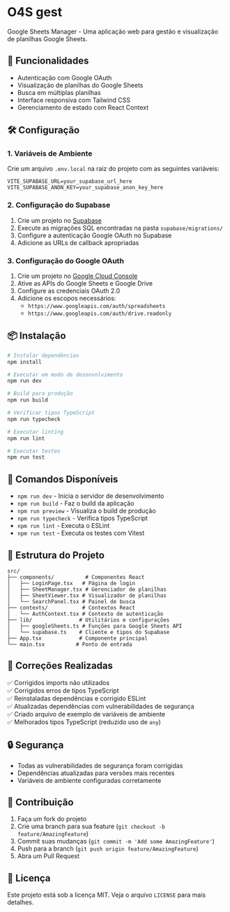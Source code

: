 # O4S gest

Google Sheets Manager - Uma aplicação web para gestão e visualização de planilhas Google Sheets.

## 🚀 Funcionalidades

- Autenticação com Google OAuth
- Visualização de planilhas do Google Sheets
- Busca em múltiplas planilhas
- Interface responsiva com Tailwind CSS
- Gerenciamento de estado com React Context

## 🛠️ Configuração

### 1. Variáveis de Ambiente

Crie um arquivo `.env.local` na raiz do projeto com as seguintes variáveis:

```env
VITE_SUPABASE_URL=your_supabase_url_here
VITE_SUPABASE_ANON_KEY=your_supabase_anon_key_here
```

### 2. Configuração do Supabase

1. Crie um projeto no [Supabase](https://supabase.com)
2. Execute as migrações SQL encontradas na pasta `supabase/migrations/`
3. Configure a autenticação Google OAuth no Supabase
4. Adicione as URLs de callback apropriadas

### 3. Configuração do Google OAuth

1. Crie um projeto no [Google Cloud Console](https://console.cloud.google.com)
2. Ative as APIs do Google Sheets e Google Drive
3. Configure as credenciais OAuth 2.0
4. Adicione os escopos necessários:
   - `https://www.googleapis.com/auth/spreadsheets`
   - `https://www.googleapis.com/auth/drive.readonly`

## 📦 Instalação

```bash
# Instalar dependências
npm install

# Executar em modo de desenvolvimento
npm run dev

# Build para produção
npm run build

# Verificar tipos TypeScript
npm run typecheck

# Executar linting
npm run lint

# Executar testes
npm run test
```

## 🔧 Comandos Disponíveis

- `npm run dev` - Inicia o servidor de desenvolvimento
- `npm run build` - Faz o build da aplicação
- `npm run preview` - Visualiza o build de produção
- `npm run typecheck` - Verifica tipos TypeScript
- `npm run lint` - Executa o ESLint
- `npm run test` - Executa os testes com Vitest

## 📁 Estrutura do Projeto

```
src/
├── components/          # Componentes React
│   ├── LoginPage.tsx   # Página de login
│   ├── SheetManager.tsx # Gerenciador de planilhas
│   ├── SheetViewer.tsx # Visualizador de planilhas
│   └── SearchPanel.tsx # Painel de busca
├── contexts/           # Contextos React
│   └── AuthContext.tsx # Contexto de autenticação
├── lib/               # Utilitários e configurações
│   ├── googleSheets.ts # Funções para Google Sheets API
│   └── supabase.ts    # Cliente e tipos do Supabase
├── App.tsx            # Componente principal
└── main.tsx          # Ponto de entrada
```

## 🐛 Correções Realizadas

✅ Corrigidos imports não utilizados  
✅ Corrigidos erros de tipos TypeScript  
✅ Reinstaladas dependências e corrigido ESLint  
✅ Atualizadas dependências com vulnerabilidades de segurança  
✅ Criado arquivo de exemplo de variáveis de ambiente  
✅ Melhorados tipos TypeScript (reduzido uso de `any`)  

## 🔒 Segurança

- Todas as vulnerabilidades de segurança foram corrigidas
- Dependências atualizadas para versões mais recentes
- Variáveis de ambiente configuradas corretamente

## 🤝 Contribuição

1. Faça um fork do projeto
2. Crie uma branch para sua feature (`git checkout -b feature/AmazingFeature`)
3. Commit suas mudanças (`git commit -m 'Add some AmazingFeature'`)
4. Push para a branch (`git push origin feature/AmazingFeature`)
5. Abra um Pull Request

## 📄 Licença

Este projeto está sob a licença MIT. Veja o arquivo `LICENSE` para mais detalhes.